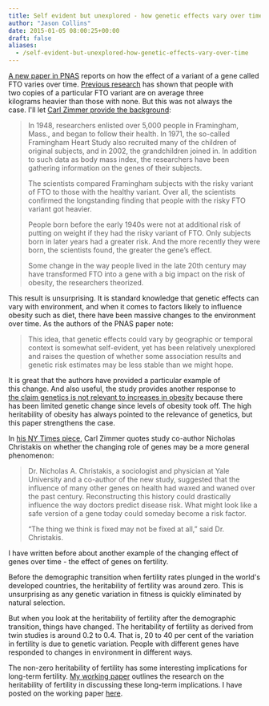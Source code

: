 ```yaml
---
title: Self evident but unexplored - how genetic effects vary over time
author: "Jason Collins"
date: 2015-01-05 08:00:25+00:00
draft: false
aliases:
  - /self-evident-but-unexplored-how-genetic-effects-vary-over-time
---
```


[A new paper in PNAS](http://www.pnas.org/content/early/2014/12/25/1411893111.abstract) reports on how the effect of a variant of a gene called FTO varies over time. [Previous research](http://doi.org/10.1126/science.1141634) has shown that people with two copies of a particular FTO variant are on average three kilograms heavier than those with none. But this was not always the case. I'll let [Carl Zimmer provide the background](http://www.nytimes.com/2015/01/01/science/gene-linked-to-obesity-hasnt-always-been-a-problem-study-finds.html):


<blockquote>In 1948, researchers enlisted over 5,000 people in Framingham, Mass., and began to follow their health. In 1971, the so-called Framingham Heart Study also recruited many of the children of original subjects, and in 2002, the grandchildren joined in. In addition to such data as body mass index, the researchers have been gathering information on the genes of their subjects.

The scientists compared Framingham subjects with the risky variant of FTO to those with the healthy variant. Over all, the scientists confirmed the longstanding finding that people with the risky FTO variant got heavier.

People born before the early 1940s were not at additional risk of putting on weight if they had the risky variant of FTO. Only subjects born in later years had a greater risk. And the more recently they were born, the scientists found, the greater the gene’s effect.

Some change in the way people lived in the late 20th century may have transformed FTO into a gene with a big impact on the risk of obesity, the researchers theorized.</blockquote>


This result is unsurprising. It is standard knowledge that genetic effects can vary with environment, and when it comes to factors likely to influence obesity such as diet, there have been massive changes to the environment over time. As the authors of the PNAS paper note:


<blockquote>This idea, that genetic effects could vary by geographic or temporal context is somewhat self-evident, yet has been relatively unexplored and raises the question of whether some association results and genetic risk estimates may be less stable than we might hope.</blockquote>


It is great that the authors have provided a particular example of this change. And also useful, the study provides another response to [the claim genetics is not relevant to increases in obesity](https://www.jasoncollins.blog/genetics-and-the-increase-in-obesity/) because there has been limited genetic change since levels of obesity took off. The high heritability of obesity has always pointed to the relevance of genetics, but this paper strengthens the case.

In [his NY Times piece](http://www.nytimes.com/2015/01/01/science/gene-linked-to-obesity-hasnt-always-been-a-problem-study-finds.html), Carl Zimmer quotes study co-author Nicholas Christakis on whether the changing role of genes may be a more general phenomenon:


<blockquote>Dr. Nicholas A. Christakis, a sociologist and physician at Yale University and a co-author of the new study, suggested that the influence of many other genes on health had waxed and waned over the past century. Reconstructing this history could drastically influence the way doctors predict disease risk. What might look like a safe version of a gene today could someday become a risk factor.

“The thing we think is fixed may not be fixed at all,” said Dr. Christakis.</blockquote>


I have written before about another example of the changing effect of genes over time - the effect of genes on fertility.

Before the demographic transition when fertility rates plunged in the world's developed countries, the heritability of fertility was around zero. This is unsurprising as any genetic variation in fitness is quickly eliminated by natural selection.

But when you look at the heritability of fertility after the demographic transition, things have changed. The heritability of fertility as derived from twin studies is around 0.2 to 0.4. That is, 20 to 40 per cent of the variation in fertility is due to genetic variation. People with different genes have responded to changes in environment in different ways.

The non-zero heritability of fertility has some interesting implications for long-term fertility. [My working paper](https://research-repository.uwa.edu.au/en/publications/evolution-fertility-and-the-ageing-population) outlines the research on the heritability of fertility in discussing these long-term implications. I have posted on the working paper [here](https://www.jasoncollins.blog/fertility-is-going-to-go-up/).
